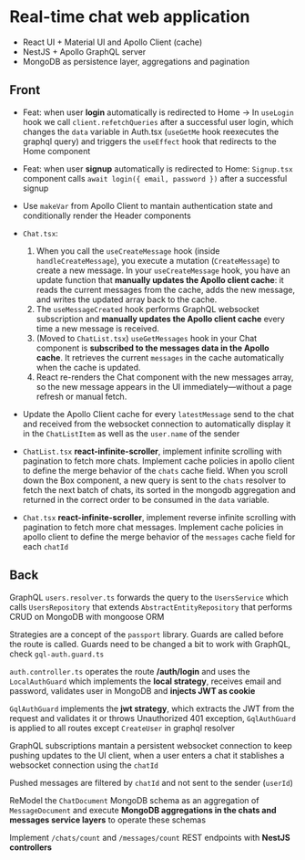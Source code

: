 # Real-time chat web application

- React UI + Material UI and Apollo Client (cache)
- NestJS + Apollo GraphQL server
- MongoDB as persistence layer, aggregations and pagination

## Front

- Feat: when user **login** automatically is redirected to Home -> In `useLogin` hook we call `client.refetchQueries` after a successful user login, which changes the `data` variable in Auth.tsx (`useGetMe` hook reexecutes the graphql query) and triggers the `useEffect` hook that redirects to the Home component
- Feat: when user **signup** automatically is redirected to Home: `Signup.tsx` component calls `await login({ email, password })` after a successful signup
- Use `makeVar` from Apollo Client to mantain authentication state and conditionally render the Header components
- `Chat.tsx`:
  1. When you call the `useCreateMessage` hook (inside `handleCreateMessage`), you execute a mutation (`CreateMessage`) to create a new message. In your `useCreateMessage` hook, you have an update function that **manually updates the Apollo client cache**: it reads the current messages from the cache, adds the new message, and writes the updated array back to the cache.
  2. The `useMessageCreated` hook performs GraphQL websocket subscription and **manually updates the Apollo client cache** every time a new message is received.
  3. (Moved to `ChatList.tsx`) `useGetMessages` hook in your Chat component is **subscribed to the messages data in the Apollo cache**. It retrieves the current `messages` in the cache automatically when the cache is updated.
  4. React re-renders the Chat component with the new messages array, so the new message appears in the UI immediately—without a page refresh or manual fetch.

- Update the Apollo Client cache for every `latestMessage` send to the chat and received from the websocket connection to automatically display it in the `ChatListItem` as well as the `user.name` of the sender

- `ChatList.tsx` **react-infinite-scroller**, implement infinite scrolling with pagination to fetch more chats. Implement cache policies in apollo client to define the merge behavior of the `chats` cache field. When you scroll down the Box component, a new query is sent to the `chats` resolver to fetch the next batch of chats, its sorted in the mongodb aggregation and returned in the correct order to be consumed in the `data` variable.

- `Chat.tsx` **react-infinite-scroller**, implement reverse infinite scrolling with pagination to fetch more chat messages. Implement cache policies in apollo client to define the merge behavior of the `messages` cache field for each `chatId`

## Back

GraphQL `users.resolver.ts` forwards the query to the `UsersService` which calls `UsersRepository` that extends `AbstractEntityRepository` that performs CRUD on MongoDB with mongoose ORM

Strategies are a concept of the `passport` library.
Guards are called before the route is called. Guards need to be changed a bit to work with GraphQL, check `gql-auth.guard.ts`

`auth.controller.ts` operates the route **/auth/login** and uses the `LocalAuthGuard` which implements the **local strategy**, receives email and password, validates user in MongoDB and **injects JWT as cookie**

`GqlAuthGuard` implements the **jwt strategy**, which extracts the JWT from the request and validates it or throws Unauthorized 401 exception, `GqlAuthGuard` is applied to all routes except `CreateUser` in graphql resolver

GraphQL subscriptions mantain a persistent websocket connection to keep pushing updates to the UI client, when a user enters a chat it stablishes a websocket connection using the `chatId`

Pushed messages are filtered by `chatId` and not sent to the sender (`userId`)

ReModel the `ChatDocument` MongoDB schema as an aggregation of `MessageDocument` and execute **MongoDB aggregations in the chats and messages service layers** to operate these schemas

Implement `/chats/count` and `/messages/count` REST endpoints with **NestJS controllers**
